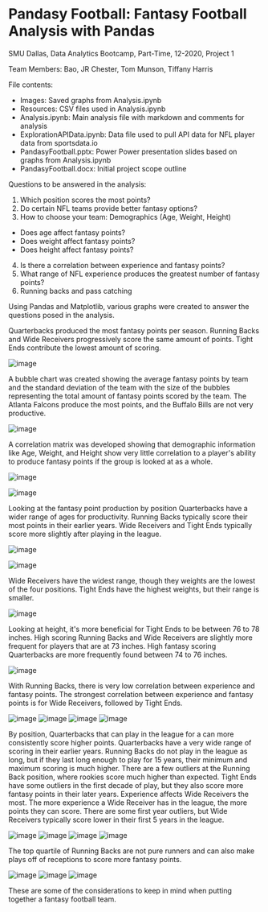 # Pandasy Football: Fantasy Football Analysis with Pandas
SMU Dallas, Data Analytics Bootcamp, Part-Time, 12-2020, Project 1

Team Members: Bao, JR Chester, Tom Munson, Tiffany Harris

File contents:
* Images: Saved graphs from Analysis.ipynb
* Resources: CSV files used in Analysis.ipynb
* Analysis.ipynb: Main analysis file with markdown and comments for analysis
* ExplorationAPIData.ipynb: Data file used to pull API data for NFL player data from sportsdata.io
* PandasyFootball.pptx: Power Power presentation slides based on graphs from Analysis.ipynb
* PandasyFootball.docx: Initial project scope outline

Questions to be answered in the analysis:
1. Which position scores the most points?
2. Do certain NFL teams provide better fantasy options?
3. How to choose your team: Demographics (Age, Weight, Height)
* Does age affect fantasy points?
* Does weight affect fantasy points?
* Does height affect fantasy points?
4. Is there a correlation between experience and fantasy points?
5. What range of NFL experience produces the greatest number of fantasy points?
6. Running backs and pass catching

Using Pandas and Matplotlib, various graphs were created to answer the questions posed in the analysis.

Quarterbacks produced the most fantasy points per season. Running Backs and Wide Receivers progressively score the same amount of points. Tight Ends contribute the lowest amount of scoring.

![image](https://user-images.githubusercontent.com/74734539/127741682-0901f8d8-050b-422c-8740-00fa96aedc28.png)

A bubble chart was created showing the average fantasy points by team and the standard deviation of the team with the size of the bubbles representing the total amount of fantasy points scored by the team. The Atlanta Falcons produce the most points, and the Buffalo Bills are not very productive.

![image](https://user-images.githubusercontent.com/74734539/127741674-0e77735a-fde7-4882-a254-dd8611491338.png)

A correlation matrix was developed showing that demographic information like Age, Weight, and Height show very little correlation to a player's ability to produce fantasy points if the group is looked at as a whole.

![image](https://user-images.githubusercontent.com/74734539/127741497-e886da67-4836-4e18-b666-cd9cf3840c70.png)

![image](https://user-images.githubusercontent.com/74734539/127741499-8264bc97-3c93-42d6-a16e-0a7d521e4619.png)

Looking at the fantasy point production by position Quarterbacks have a wider range of ages for productivity. Running Backs typically score their most points in their earlier years. Wide Receivers and Tight Ends typically score more slightly after playing in the league.

![image](https://user-images.githubusercontent.com/74734539/127741503-96cdb73f-06ef-491d-982c-081d5fe4ba38.png)

![image](https://user-images.githubusercontent.com/74734539/127741505-a0dd450b-4d70-49e0-82bd-0b1893f8df8b.png)

Wide Receivers have the widest range, though they weights are the lowest of the four positions. Tight Ends have the highest weights, but their range is smaller.

![image](https://user-images.githubusercontent.com/74734539/127741512-5c518496-7cb2-47a5-8688-493721e713e9.png)

Looking at height, it's more beneficial for Tight Ends to be between 76 to 78 inches. High scoring Running Backs and Wide Receivers are slightly more frequent for players that are at 73 inches. High fantasy scoring Quarterbacks are more frequently found between 74 to 76 inches.

![image](https://user-images.githubusercontent.com/74734539/127741520-29bceba1-bb71-476e-8055-d09391799f50.png)

With Running Backs, there is very low correlation between experience and fantasy points. The strongest correlation between experience and fantasy points is for Wide Receivers, followed by Tight Ends.

![image](https://user-images.githubusercontent.com/74734539/127741531-249a49dd-aa2b-4c0e-adba-5a9ff9a96d62.png)
![image](https://user-images.githubusercontent.com/74734539/127741534-b3df4397-7718-451e-968c-8b9d0c011477.png)
![image](https://user-images.githubusercontent.com/74734539/127741536-029b4f34-ae86-4280-9998-2e6f440ce4c1.png)
![image](https://user-images.githubusercontent.com/74734539/127741540-24e25d3a-5830-484d-aeba-475a31654c7f.png)

By position, Quarterbacks that can play in the league for a can more consistently score higher points. Quarterbacks have a very wide range of scoring in their earlier years. Running Backs do not play in the league as long, but if they last long enough to play for 15 years, their minimum and maximum scoring is much higher. There are a few outliers at the Running Back position, where rookies score much higher than expected. Tight Ends have some outliers in the first decade of play, but they also score more fantasy points in their later years. Experience affects Wide Receivers the most. The more experience a Wide Receiver has in the league, the more points they can score. There are some first year outliers, but Wide Receivers typically score lower in their first 5 years in the league.

![image](https://user-images.githubusercontent.com/74734539/127741548-9c778afe-44f4-4da8-810a-64f1f305c120.png)
![image](https://user-images.githubusercontent.com/74734539/127741550-2bb956cb-b592-4465-a056-a488cd03fac3.png)
![image](https://user-images.githubusercontent.com/74734539/127741555-f887bd08-4df4-41f6-8076-a2c47c00abd3.png)
![image](https://user-images.githubusercontent.com/74734539/127741561-96e9d68c-d574-4269-977c-28f19bbc1174.png)

The top quartile of Running Backs are not pure runners and can also make plays off of receptions to score more fantasy points.

![image](https://user-images.githubusercontent.com/74734539/127741571-7b2c88cf-e870-4d7b-87e1-b48773e93765.png)
![image](https://user-images.githubusercontent.com/74734539/127741572-1ede2b74-2bdc-4fe6-933c-2846bb23e4e1.png)
![image](https://user-images.githubusercontent.com/74734539/127741573-42a5a855-af78-4798-b188-38db5ea77202.png)


These are some of the considerations to keep in mind when putting together a fantasy football team.

